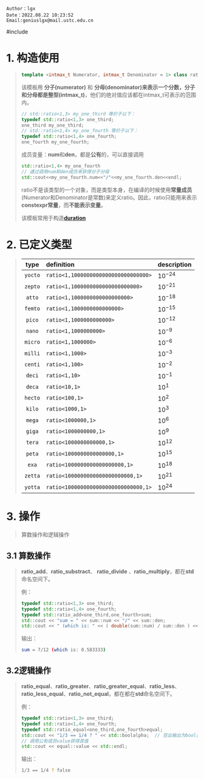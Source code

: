 ```
Author：lgx
Date：2022.08.22 10:23:52
Email:geniuslgx@mail.ustc.edu.cn
```

#include<ratio>

# 1. 构造使用

> ```c++
> template <intmax_t Numerator, intmax_t Denominator = 1> class ratio;
> ```
>
> 该模板用 **分子(numerator)** 和 **分母(denominator)**来表示一个分数，分子和分母都是**整型(intmax_t)**，他们的绝对值应该都在intmax_t可表示的范围内。
>
> ```c++
> // std::ratio<1,3> my_one_third 等价于以下：
> typedef std::ratio<1,3> one_third;
> one_third my_one_third;
> // std::ratio<1,4> my_one_fourth 等价于以下：
> typedef std::ratio<1,4> one_fourth;
> one_fourth my_one_fourth;
> ```
>
> 成员变量：**num**和**den**，都是**公有**的，可以直接调用
>
> ```c++
> std::ratio<1,4> my_one_fourth
> // 通过调用num和den成员来获得分子分母
> std::cout<<my_one_fourth.num<<"/"<<my_one_fourth.den<<endl;
> ```
>
> ratio不是该类型的一个对象，而是类型本身，在编译的时候使用**常量成员**(Numerator和Denominator是常数)来定义ratio。因此，ratio只能用来表示**constexpr常量**，而**不能表示变量**。
>
> 该模板常用于构造[**duration**](./chrono.md/#duration)
# 2. 已定义类型

>|  type   | definition                           | description |
>| :-----: | :----------------------------------- | :---------- |
>| `yocto` | `ratio<1,1000000000000000000000000>` | $10^{-24}$  |
>| `zepto` | `ratio<1,1000000000000000000000>`    | $10^{-21}$  |
>| `atto`  | `ratio<1,1000000000000000000>`       | $10^{-18}$  |
>| `femto` | `ratio<1,1000000000000000>`          | $10^{-15}$  |
>| `pico`  | `ratio<1,1000000000000>`             | $10^{-12}$  |
>| `nano`  | `ratio<1,1000000000>`                | $10^{-9}$   |
>| `micro` | `ratio<1,1000000>`                   | $10^{-6}$   |
>| `milli` | `ratio<1,1000>`                      | $10^{-3}$   |
>| `centi` | `ratio<1,100>`                       | $10^{-2}$   |
>| `deci`  | `ratio<1,10>`                        | $10^{-1}$   |
>| `deca`  | `ratio<10,1>`                        | $10^{1}$    |
>| `hecto` | `ratio<100,1>`                       | $10^{2}$    |
>| `kilo`  | `ratio<1000,1>`                      | $10^{3}$    |
>| `mega`  | `ratio<1000000,1>`                   | $10^{6}$    |
>| `giga`  | `ratio<1000000000,1>`                | $10^{9}$    |
>| `tera`  | `ratio<1000000000000,1>`             | $10^{12}$   |
>| `peta`  | `ratio<1000000000000000,1>`          | $10^{15}$   |
>|  `exa`  | `ratio<1000000000000000000,1>`       | $10^{18}$   |
>| `zetta` | `ratio<1000000000000000000000,1>`    | $10^{21}$   |
>| `yotta` | `ratio<1000000000000000000000000,1>` | $10^{24}$   |

# 3. 操作

> 算数操作和逻辑操作

## 3.1 算数操作

>**ratio_add**、**ratio_substract**、 **ratio_divide** 、**ratio_multiply**，都在**std**命名空间下。
>
>例：
>
>```c++
>typedef std::ratio<1,3> one_third;
>typedef std::ratio<1,4> one_fourth;
>typedef std::ratio_add<one_third,one_fourth>sum;
>std::cout << "sum = " << sum::num << "/" << sum::den;
>std::cout << " (which is: " << ( double(sum::num) / sum::den ) << ")" << std::endl;
>```
>
>输出：
>
>```bash
>sum = 7/12 (which is: 0.583333)
>```

## 3.2逻辑操作

> **ratio_equal**、**ratio_greater**、**ratio_greater_equal**、**ratio_less**、**ratio_less_equal**、**ratio_not_equal**，都在都在**std**命名空间下。
>
> 例：
>
> ```c++
> typedef std::ratio<1,3> one_third;
> typedef std::ratio<1,4> one_fourth;
> typedef std::ratio_equal<one_third,one_fourth>equal;
> std::cout << "1/3 == 1/4 ? " << std::boolalpha;  // 空出输出为bool类型而不是int
> // 调用公有成员value获得其值
> std::cout << equal::value << std::endl;
> ```
>
> 输出：
>
> ```bash
> 1/3 == 1/4 ? false
> ```
